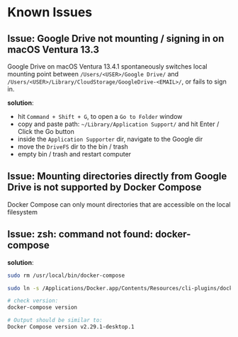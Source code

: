 # Known Issues

## Issue: Google Drive not mounting / signing in on macOS Ventura 13.3

Google Drive on macOS Ventura 13.4.1 spontaneously switches local mounting point between
`/Users/<USER>/Google Drive/` and
`/Users/<USER>/Library/CloudStorage/GoogleDrive-<EMAIL>/`, or fails to sign in.

**solution**:

* hit `Command + Shift + G`, to open a `Go to Folder` window
* copy and paste path: `~/Library/Application Support/` and hit Enter / Click the Go button
* inside the `Application Supporter` dir, navigate to the Google dir
* move the `DriveFS` dir to the bin / trash
* empty bin / trash and restart computer

## Issue: Mounting directories directly from Google Drive is not supported by Docker Compose

Docker Compose can only mount directories that are accessible on the local filesystem

## Issue: zsh: command not found: docker-compose

**solution**:

```BASH
sudo rm /usr/local/bin/docker-compose

sudo ln -s /Applications/Docker.app/Contents/Resources/cli-plugins/docker-compose /usr/local/bin/docker-compose

# check version:
docker-compose version

# Output should be similar to:
Docker Compose version v2.29.1-desktop.1
```
